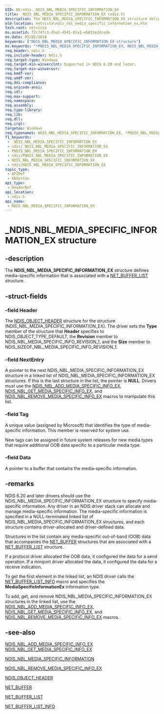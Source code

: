 ```yaml
---
UID: NS:ndis._NDIS_NBL_MEDIA_SPECIFIC_INFORMATION_EX
title: _NDIS_NBL_MEDIA_SPECIFIC_INFORMATION_EX (ndis.h)
description: The NDIS_NBL_MEDIA_SPECIFIC_INFORMATION_EX structure defines media-specific information that is associated with a NET_BUFFER_LIST structure.
old-location: netvista\ndis_nbl_media_specific_information_ex.htm
tech.root: netvista
ms.assetid: f2c74fc3-45e2-4541-81a1-eb022e24cede
ms.date: 05/02/2018
keywords: ["NDIS_NBL_MEDIA_SPECIFIC_INFORMATION_EX structure"]
ms.keywords: "*PNDIS_NBL_MEDIA_SPECIFIC_INFORMATION_EX, NDIS_NBL_MEDIA_SPECIFIC_INFORMATION_EX, NDIS_NBL_MEDIA_SPECIFIC_INFORMATION_EX structure [Network Drivers Starting with Windows Vista], PNDIS_NBL_MEDIA_SPECIFIC_INFORMATION_EX, PNDIS_NBL_MEDIA_SPECIFIC_INFORMATION_EX structure pointer [Network Drivers Starting with Windows Vista], _NDIS_NBL_MEDIA_SPECIFIC_INFORMATION_EX, ndis/NDIS_NBL_MEDIA_SPECIFIC_INFORMATION_EX, ndis/PNDIS_NBL_MEDIA_SPECIFIC_INFORMATION_EX, ndis_netbuf_macros_media_specific_587542fc-f693-4a93-b343-0a9e86e6659e.xml, netvista.ndis_nbl_media_specific_information_ex"
req.header: ndis.h
req.include-header: Ndis.h
req.target-type: Windows
req.target-min-winverclnt: Supported in NDIS 6.20 and later.
req.target-min-winversvr: 
req.kmdf-ver: 
req.umdf-ver: 
req.ddi-compliance: 
req.unicode-ansi: 
req.idl: 
req.max-support: 
req.namespace: 
req.assembly: 
req.type-library: 
req.lib: 
req.dll: 
req.irql: 
targetos: Windows
req.typenames: NDIS_NBL_MEDIA_SPECIFIC_INFORMATION_EX, *PNDIS_NBL_MEDIA_SPECIFIC_INFORMATION_EX
f1_keywords:
 - _NDIS_NBL_MEDIA_SPECIFIC_INFORMATION_EX
 - ndis/_NDIS_NBL_MEDIA_SPECIFIC_INFORMATION_EX
 - PNDIS_NBL_MEDIA_SPECIFIC_INFORMATION_EX
 - ndis/PNDIS_NBL_MEDIA_SPECIFIC_INFORMATION_EX
 - NDIS_NBL_MEDIA_SPECIFIC_INFORMATION_EX
 - ndis/NDIS_NBL_MEDIA_SPECIFIC_INFORMATION_EX
topic_type:
 - APIRef
 - kbSyntax
api_type:
 - HeaderDef
api_location:
 - ndis.h
api_name:
 - NDIS_NBL_MEDIA_SPECIFIC_INFORMATION_EX
---
```


# _NDIS_NBL_MEDIA_SPECIFIC_INFORMATION_EX structure


## -description

The <b>NDIS_NBL_MEDIA_SPECIFIC_INFORMATION_EX</b> structure defines media-specific information that is
  associated with a 
  <a href="https://docs.microsoft.com/windows-hardware/drivers/ddi/ndis/ns-ndis-_net_buffer_list">NET_BUFFER_LIST</a> structure.

## -struct-fields

### -field Header

The 
     <a href="https://docs.microsoft.com/windows-hardware/drivers/ddi/ntddndis/ns-ntddndis-_ndis_object_header">NDIS_OBJECT_HEADER</a> structure for the
     structure (NDIS_NBL_MEDIA_SPECIFIC_INFORMATION_EX). The driver sets the 
     <b>Type</b> member of the structure that 
     <b>Header</b> specifies to NDIS_OBJECT_TYPE_DEFAULT, the 
     <b>Revision</b> member to NDIS_NBL_MEDIA_SPECIFIC_INFO_REVISION_1, and the 
     <b>Size</b> member to NDIS_SIZEOF_NBL_MEDIA_SPECIFIC_INFO_REVISION_1.

### -field NextEntry

A pointer to the next NDIS_NBL_MEDIA_SPECIFIC_INFORMATION_EX structure in a linked list of
     NDIS_NBL_MEDIA_SPECIFIC_INFORMATION_EX structures. If this is the last structure in the list, the
     pointer is <b>NULL</b>. Drivers must use the 
     <a href="https://docs.microsoft.com/windows-hardware/drivers/ddi/ndis/ns-ndis-_ndis_nbl_media_specific_information_ex">
     NDIS_NBL_ADD_MEDIA_SPECIFIC_INFO_EX</a>, 
     <a href="https://docs.microsoft.com/windows-hardware/drivers/network/ndis-nbl-get-media-specific-info-ex">
     NDIS_NBL_GET_MEDIA_SPECIFIC_INFO_EX</a>, and 
     <a href="https://docs.microsoft.com/windows-hardware/drivers/ddi/ndis/ns-ndis-_ndis_nbl_media_specific_information_ex">
     NDIS_NBL_REMOVE_MEDIA_SPECIFIC_INFO_EX</a> macros to manipulate this list.

### -field Tag

A unique value (assigned by Microsoft) that identifies the type of media-specific information.
     This member is reserved for system use.
     

New tags can be assigned in future system releases for new media types that require additional OOB
     data specific to a particular media type.

### -field Data

A pointer to a buffer that contains the media-specific information.

## -remarks

NDIS 6.20 and later drivers should use the NDIS_NBL_MEDIA_SPECIFIC_INFORMATION_EX structure to specify
    media-specific information. Any driver in an NDIS driver stack can allocate and manage media-specific
    information. The media-specific information is specified in a NULL-terminated linked list of
    NDIS_NBL_MEDIA_SPECIFIC_INFORMATION_EX structures, and each structure contains driver-allocated and
    driver-defined data.

Structures in the list contain any media-specific out-of-band (OOB) data that accompanies the 
    <a href="https://docs.microsoft.com/windows-hardware/drivers/ddi/ndis/ns-ndis-_net_buffer">NET_BUFFER</a> structures that are associated with a 
    <a href="https://docs.microsoft.com/windows-hardware/drivers/ddi/ndis/ns-ndis-_net_buffer_list">NET_BUFFER_LIST</a> structure.

If a protocol driver allocated the OOB data, it configured the data for a send operation. If a
    miniport driver allocated the data, it configured the data for a receive indication.

To get the first element in the linked list, an NDIS driver calls the 
    <a href="https://docs.microsoft.com/windows-hardware/drivers/network/net-buffer-list-info">NET_BUFFER_LIST_INFO</a> macro and specifies
    the 
    <b>MediaSpecificInformationEx</b> information type.

To add, get, and remove NDIS_NBL_MEDIA_SPECIFIC_INFORMATION_EX structures in the linked list, use the 
    <a href="https://docs.microsoft.com/windows-hardware/drivers/ddi/ndis/ns-ndis-_ndis_nbl_media_specific_information_ex">
    NDIS_NBL_ADD_MEDIA_SPECIFIC_INFO_EX</a>, 
    <a href="https://docs.microsoft.com/windows-hardware/drivers/network/ndis-nbl-get-media-specific-info-ex">
    NDIS_NBL_GET_MEDIA_SPECIFIC_INFO_EX</a>, and 
    <a href="https://docs.microsoft.com/windows-hardware/drivers/ddi/ndis/ns-ndis-_ndis_nbl_media_specific_information_ex">
    NDIS_NBL_REMOVE_MEDIA_SPECIFIC_INFO_EX</a> macros.

## -see-also

<a href="https://docs.microsoft.com/windows-hardware/drivers/ddi/ndis/ns-ndis-_ndis_nbl_media_specific_information_ex">
   NDIS_NBL_ADD_MEDIA_SPECIFIC_INFO_EX</a>



<a href="https://docs.microsoft.com/windows-hardware/drivers/network/ndis-nbl-get-media-specific-info-ex">
   NDIS_NBL_GET_MEDIA_SPECIFIC_INFO_EX</a>



<a href="https://docs.microsoft.com/windows-hardware/drivers/ddi/ndis/ns-ndis-_ndis_nbl_media_media_specific_information">NDIS_NBL_MEDIA_SPECIFIC_INFORMATION</a>



<a href="https://docs.microsoft.com/windows-hardware/drivers/ddi/ndis/ns-ndis-_ndis_nbl_media_specific_information_ex">
   NDIS_NBL_REMOVE_MEDIA_SPECIFIC_INFO_EX</a>



<a href="https://docs.microsoft.com/windows-hardware/drivers/ddi/ntddndis/ns-ntddndis-_ndis_object_header">NDIS_OBJECT_HEADER</a>



<a href="https://docs.microsoft.com/windows-hardware/drivers/ddi/ndis/ns-ndis-_net_buffer">NET_BUFFER</a>



<a href="https://docs.microsoft.com/windows-hardware/drivers/ddi/ndis/ns-ndis-_net_buffer_list">NET_BUFFER_LIST</a>



<a href="https://docs.microsoft.com/windows-hardware/drivers/network/net-buffer-list-info">NET_BUFFER_LIST_INFO</a>

